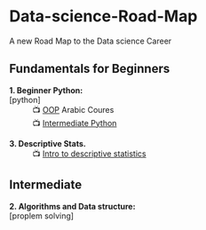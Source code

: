 # Data-science-Road-Map
A new Road Map to the Data science Career

## Fundamentals for Beginners

**1. Beginner Python:** <br>
[python] <br>
&emsp;&emsp;&emsp;:tv: [OOP](https://www.youtube.com/playlist?list=PLUgz8T_NoattU54gGARPXPmmawQNl-1_T) Arabic Coures <br>
&emsp;&emsp;&emsp;:tv: [Intermediate Python](https://www.youtube.com/watch?v=HGOBQPFzWKo) <br>


**3. Descriptive Stats.** <br>
&emsp;&emsp;&emsp;:tv: [Intro to descriptive statistics](https://www.udacity.com/course/intro-to-descriptive-statistics--ud827)<br>

## Intermediate

**2. Algorithms and Data structure:** <br>
[proplem solving]
